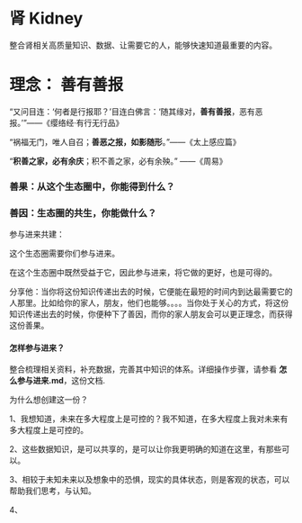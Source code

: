 # 肾 Kidney 

整合肾相关高质量知识、数据、让需要它的人，能够快速知道最重要的内容。





# 理念： 善有善报

“又问目连：‘何者是行报耶？’目连白佛言：‘随其缘对，**善有善报**，恶有恶报。’”——《缨络经·有行无行品》

“祸福无门，唯人自召；**善恶之报，如影随形**。”——《太上感应篇》

“**积善之家，必有余庆**；积不善之家，必有余殃。” ——《周易》



### 善果：从这个生态圈中，你能得到什么？





### 善因：生态圈的共生，你能做什么？

参与进来共建：

这个生态圈需要你们参与进来。

在这个生态圈中既然受益于它，因此参与进来，将它做的更好，也是可得的。

分享他：当你将这份知识传递出去的时候，它便能在最短的时间内到达最需要它的人那里。比如给你的家人，朋友，他们也能够。。。。当你处于关心的方式，将这份知识传递出去的时候，你便种下了善因，而你的家人朋友会可以更正理念，而获得这份善果。





#### 怎样参与进来？

整合梳理相关资料，补充数据，完善其中知识的体系。详细操作步骤，请参看  **怎么参与进来.md**，这份文档.



为什么想创建这一份？

1、我想知道，未来在多大程度上是可控的？我不知道，在多大程度上我对未来有多大程度上是可控的。

2、这些数据知识，是可以共享的，是可以让你我更明确的知道在这里，有那些可以。

3、相较于未知未来以及想象中的恐惧，现实的具体状态，则是客观的状态，可以帮助我们思考，与认知。

4、







































